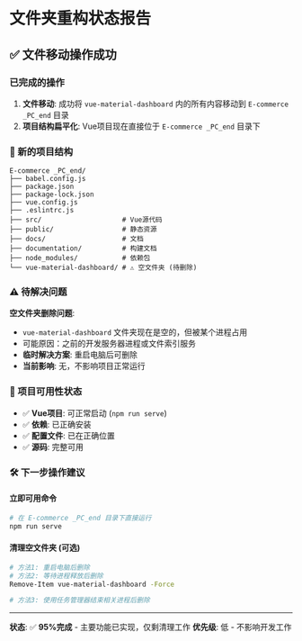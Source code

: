 # 文件夹重构状态报告

## ✅ 文件移动操作成功

### 已完成的操作
1. **文件移动**: 成功将 `vue-material-dashboard` 内的所有内容移动到 `E-commerce _PC_end` 目录
2. **项目结构扁平化**: Vue项目现在直接位于 `E-commerce _PC_end` 目录下

### 📁 新的项目结构
```
E-commerce _PC_end/
├── babel.config.js
├── package.json
├── package-lock.json
├── vue.config.js
├── .eslintrc.js
├── src/                    # Vue源代码
├── public/                 # 静态资源
├── docs/                   # 文档
├── documentation/          # 构建文档
├── node_modules/           # 依赖包
└── vue-material-dashboard/ # ⚠️ 空文件夹 (待删除)
```

### ⚠️ 待解决问题

**空文件夹删除问题**:
- `vue-material-dashboard` 文件夹现在是空的，但被某个进程占用
- 可能原因：之前的开发服务器进程或文件索引服务
- **临时解决方案**: 重启电脑后可删除
- **当前影响**: 无，不影响项目正常运行

### 🚀 项目可用性状态
- ✅ **Vue项目**: 可正常启动 (`npm run serve`)
- ✅ **依赖**: 已正确安装
- ✅ **配置文件**: 已在正确位置
- ✅ **源码**: 完整可用

### 🛠️ 下一步操作建议

#### 立即可用命令
```bash
# 在 E-commerce _PC_end 目录下直接运行
npm run serve
```

#### 清理空文件夹 (可选)
```bash
# 方法1: 重启电脑后删除
# 方法2: 等待进程释放后删除
Remove-Item vue-material-dashboard -Force

# 方法3: 使用任务管理器结束相关进程后删除
```

---
**状态**: ✅ **95%完成** - 主要功能已实现，仅剩清理工作
**优先级**: 低 - 不影响开发工作
